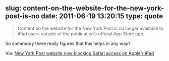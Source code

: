 slug: content-on-the-website-for-the-new-york-post-is-no
date: 2011-06-19 13:20:15
type: quote
---

> Content on the website for the New York Post is no longer available to iPad users outside of the publication’s official App Store app.

So somebody there really figures that this helps in any way?

 Via: [New York Post website now blocking Safari access on Apple’s iPad](http://www.appleinsider.com/articles/11/06/18/new_york_post_website_now_blocking_safari_access_on_ipad.html)
